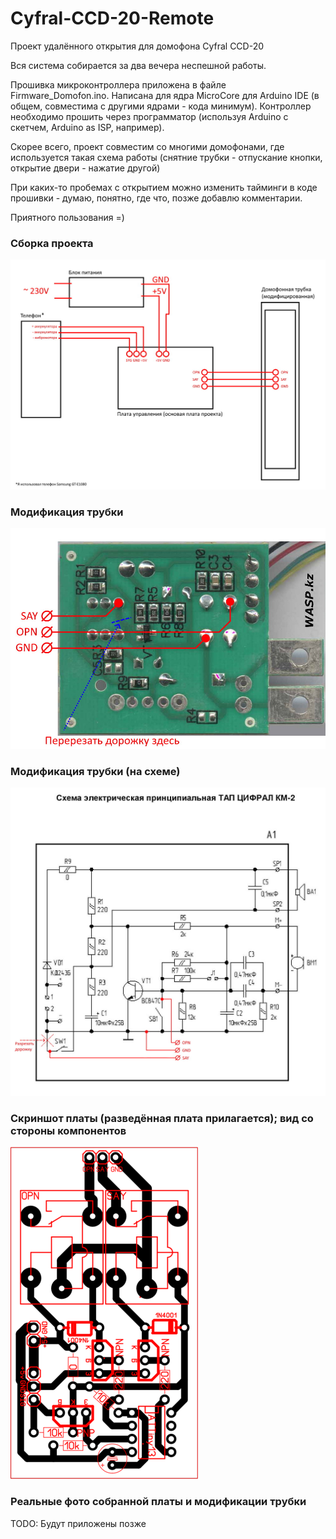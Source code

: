 # Cyfral-CCD-20-Remote
Проект удалённого открытия для домофона Cyfral CCD-20

Вся система собирается за два вечера неспешной работы. 

Прошивка микроконтроллера приложена в файле Firmware_Domofon.ino. Написана для ядра MicroCore для Arduino IDE (в общем, совместима с другими ядрами - кода минимум). Контроллер необходимо прошить через программатор (используя Arduino с скетчем, Arduino as ISP, например).

Скорее всего, проект совместим со многими домофонами, где используется такая схема работы (снятние трубки - отпускание кнопки, открытие двери - нажатие другой)

При каких-то пробемах с открытием можно изменить тайминги в коде прошивки - думаю, понятно, где что, позже добавлю комментарии.

Приятного пользования =) 

### Сборка проекта
![Сборка проекта](https://raw.githubusercontent.com/Ivan-Alone/Cyfral-CCD-20/main/Assembly_Connection_All.jpg "Сборка проекта")

### Модификация трубки
![Модификация трубки](https://raw.githubusercontent.com/Ivan-Alone/Cyfral-CCD-20/main/Handset%20Mod.jpg "Модификация трубки")

### Модификация трубки (на схеме)
![Модификация трубки (на схеме)](https://raw.githubusercontent.com/Ivan-Alone/Cyfral-CCD-20/main/Handset%20Mod%20(scheme).jpg "Модификация трубки (на схеме)")

### Скриншот платы (разведённая плата прилагается); вид со стороны компонентов
![Скриншот платы (разведённая плата прилагается); вид со стороны компонентов](https://raw.githubusercontent.com/Ivan-Alone/Cyfral-CCD-20/main/Scheme%202.0.png "Скриншот платы (разведённая плата прилагается); вид со стороны компонентов")

### Реальные фото собранной платы и модификации трубки
TODO: Будут приложены позже
